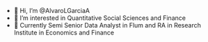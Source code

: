 - 👋 Hi, I’m @AlvaroLGarciaA
- 👀 I’m interested in Quantitative Social Sciences and Finance
- 🌱 Currently Semi Senior Data Analyst in Flum and RA in Research Institute in Economics and Finance


<!---
AlvaroLGarciaA/AlvaroLGarciaA is a ✨ special ✨ repository because its `README.md` (this file) appears on your GitHub profile.
You can click the Preview link to take a look at your changes.
--->
